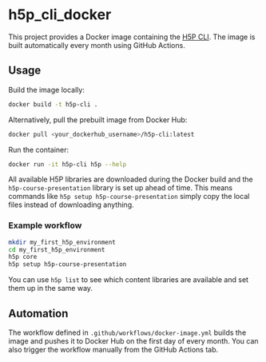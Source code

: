 # h5p_cli_docker

This project provides a Docker image containing the [H5P CLI](https://github.com/h5p/h5p-cli). The image is built automatically every month using GitHub Actions.

## Usage

Build the image locally:

```bash
docker build -t h5p-cli .
```

Alternatively, pull the prebuilt image from Docker Hub:

```bash
docker pull <your_dockerhub_username>/h5p-cli:latest
```

Run the container:

```bash
docker run -it h5p-cli h5p --help
```

All available H5P libraries are downloaded during the Docker build and the
`h5p-course-presentation` library is set up ahead of time. This means commands
like `h5p setup h5p-course-presentation` simply copy the local files instead of
downloading anything.


### Example workflow

```bash
mkdir my_first_h5p_environment
cd my_first_h5p_environment
h5p core
h5p setup h5p-course-presentation
```

You can use `h5p list` to see which content libraries are available and set them
up in the same way.

## Automation
The workflow defined in `.github/workflows/docker-image.yml` builds the image and pushes it to Docker Hub on the first day of every month. You can also trigger the workflow manually from the GitHub Actions tab.


